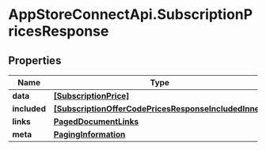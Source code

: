 # AppStoreConnectApi.SubscriptionPricesResponse

## Properties

Name | Type | Description | Notes
------------ | ------------- | ------------- | -------------
**data** | [**[SubscriptionPrice]**](SubscriptionPrice.md) |  | 
**included** | [**[SubscriptionOfferCodePricesResponseIncludedInner]**](SubscriptionOfferCodePricesResponseIncludedInner.md) |  | [optional] 
**links** | [**PagedDocumentLinks**](PagedDocumentLinks.md) |  | 
**meta** | [**PagingInformation**](PagingInformation.md) |  | [optional] 


